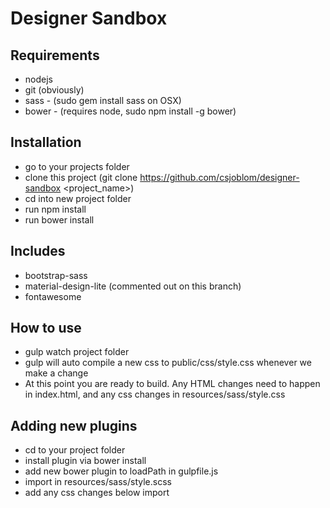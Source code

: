Designer Sandbox
================

Requirements
------------
* nodejs
* git (obviously)
* sass - (sudo gem install sass on OSX)
* bower - (requires node, sudo npm install -g bower)

Installation
------------
* go to your projects folder
* clone this project (git clone https://github.com/csjoblom/designer-sandbox <project_name>)
* cd into new project folder
* run npm install
* run bower install

Includes
-------------
* bootstrap-sass 
* material-design-lite (commented out on this branch)
* fontawesome

How to use
---------------
* gulp watch project folder
* gulp will auto compile a new css to public/css/style.css whenever we make a change
* At this point you are ready to build. Any HTML changes need to happen in index.html, and any css changes in resources/sass/style.css 


Adding new plugins
------------------
* cd to your project folder
* install plugin via bower install <plugin name> 
* add new bower plugin to loadPath in gulpfile.js
* import <newplugin> in resources/sass/style.scss
* add any css changes below import
